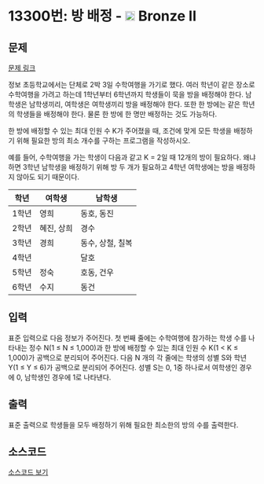 # 13300번: 방 배정 - <img src="https://static.solved.ac/tier_small/4.svg" style="height:20px" /> Bronze II

<!-- performance -->

<!-- 문제 제출 후 깃허브에 푸시를 했을 때 제출한 코드의 성능이 입력될 공간입니다.-->

<!-- end -->

## 문제

[문제 링크](https://boj.kr/13300)

<p>정보 초등학교에서는 단체로 2박 3일 수학여행을 가기로 했다. 여러 학년이 같은 장소로 수학여행을 가려고 하는데 1학년부터 6학년까지 학생들이 묵을 방을 배정해야 한다. 남학생은 남학생끼리, 여학생은 여학생끼리 방을 배정해야 한다. 또한 한 방에는 같은 학년의 학생들을 배정해야 한다. 물론 한 방에 한 명만 배정하는 것도 가능하다.</p>

<p>한 방에 배정할 수 있는 최대 인원 수 K가 주어졌을 때, 조건에 맞게 모든 학생을 배정하기 위해 필요한 방의 최소 개수를 구하는 프로그램을 작성하시오.</p>

<p>예를 들어, 수학여행을 가는 학생이 다음과 같고 K = 2일 때 12개의 방이 필요하다. 왜냐하면 3학년 남학생을 배정하기 위해 방 두 개가 필요하고 4학년 여학생에는 방을 배정하지 않아도 되기 때문이다.</p>

<table class="table table-bordered table-center-30">
<thead>
<tr>
<th>학년</th>
<th>여학생</th>
<th>남학생</th>
</tr>
</thead>
<tbody>
<tr>
<td>1학년</td>
<td>영희</td>
<td>동호, 동진</td>
</tr>
<tr>
<td>2학년</td>
<td>혜진, 상희</td>
<td>경수</td>
</tr>
<tr>
<td>3학년</td>
<td>경희</td>
<td>동수, 상철, 칠복</td>
</tr>
<tr>
<td>4학년</td>
<td>&nbsp;</td>
<td>달호</td>
</tr>
<tr>
<td>5학년</td>
<td>정숙</td>
<td>호동, 건우</td>
</tr>
<tr>
<td>6학년</td>
<td>수지</td>
<td>동건</td>
</tr>
</tbody>
</table>

## 입력

<p>표준 입력으로 다음 정보가 주어진다. 첫 번째 줄에는 수학여행에 참가하는 학생 수를 나타내는 정수 N(1 ≤ N ≤ 1,000)과 한 방에 배정할 수 있는 최대 인원 수 K(1 &lt; K ≤ 1,000)가 공백으로 분리되어 주어진다. 다음 N 개의 각 줄에는 학생의 성별 S와 학년 Y(1 ≤ Y ≤ 6)가 공백으로 분리되어 주어진다. 성별 S는 0, 1중 하나로서 여학생인 경우에 0, 남학생인 경우에 1로 나타낸다.&nbsp;</p>

## 출력

<p>표준 출력으로 학생들을 모두 배정하기 위해 필요한 최소한의 방의 수를 출력한다.</p>

## 소스코드

[소스코드 보기](방%20배정.py)